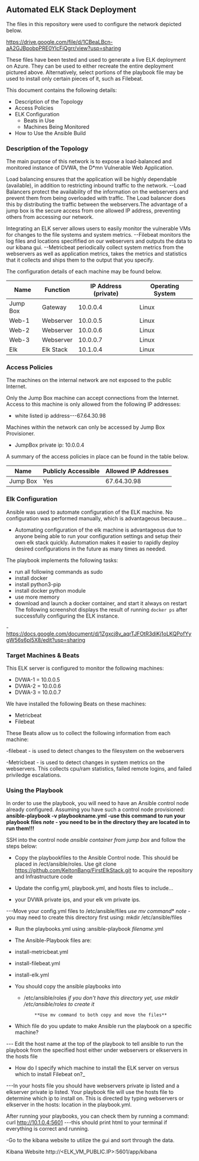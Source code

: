 ## Automated ELK Stack Deployment

The files in this repository were used to configure the network depicted below.

https://drive.google.com/file/d/1CBeaLBcn-aA2GJBpobpPRE0YlcFiQgrr/view?usp=sharing

These files have been tested and used to generate a live ELK deployment on Azure. They can be used to either recreate the entire deployment pictured above. Alternatively, select portions of the playbook file may be used to install only certain pieces of it, such as Filebeat.

  

This document contains the following details:
- Description of the Topology
- Access Policies
- ELK Configuration
  - Beats in Use
  - Machines Being Monitored
- How to Use the Ansible Build


### Description of the Topology

The main purpose of this network is to expose a load-balanced and monitored instance of DVWA, the D*mn Vulnerable Web Application.

Load balancing ensures that the application will be highly dependable (available), in addition to restricting inbound traffic to the network.
--Load Balancers protect the availability of the information on the webservers and prevent them from being overloaded with traffic. The Load balancer does this by distributing the traffic  between the webservers.The advantage of a jump box is the secure access from one allowed IP address, preventing others from accessing our network.

Integrating an ELK server allows users to easily monitor the vulnerable VMs for changes to the file systems and system metrics.
--Filebeat monitors the log files and locations specifified on our webservers and outputs the data to our kibana gui.
--Metricbeat periodically collect system metrics from the webservers as well as application metrics, takes the metrics and statistics that it collects and ships them to the output that you specify.

The configuration details of each machine may be found below.

| Name     | Function | IP Address (private)| Operating System |
|----------|---------|------------|---------------|
| Jump Box | Gateway |  10.0.0.4   |   Linux       |
| Web-1    |Webserver|  10.0.0.5   |   Linux       |
| Web-2    |Webserver|  10.0.0.6   |   Linux       |
| Web-3    |Webserver|  10.0.0.7   |   Linux       |
|  Elk     |Elk Stack|  10.1.0.4   |   Linux       |

### Access Policies

The machines on the internal network are not exposed to the public Internet. 

Only the Jump Box machine can accept connections from the Internet. Access to this machine is only allowed from the following IP addresses:
- white listed ip address---67.64.30.98

Machines within the network can only be accessed by Jump Box Provisioner.
- JumpBox private ip: 10.0.0.4

A summary of the access policies in place can be found in the table below.

| Name     | Publicly Accessible | Allowed IP Addresses |
|----------|---------------------|----------------------|
| Jump Box |         Yes         |     67.64.30.98      |


### Elk Configuration

Ansible was used to automate configuration of the ELK machine. No configuration was performed manually, which is advantageous because...
- Automating configuration of the elk machine is advantageous due to anyone being able to run your configuration settings and setup their own elk stack quickly. Automation makes it easier to rapidly deploy desired configurations in the future as many times as needed.

The playbook implements the following tasks:

- run all following commands as sudo 
- install docker
- install python3-pip
- install docker python module
- use more memory
- download and launch a docker container, and start it always on restart
The following screenshot displays the result of running `docker ps` after successfully configuring the ELK instance.

-https://docs.google.com/document/d/1Zgxcj8v_aqrTJFOtR3diKj1oLKQPofYygW56s6pl5X8/edit?usp=sharing

### Target Machines & Beats
This ELK server is configured to monitor the following machines:
- DVWA-1 = 10.0.0.5
- DVWA-2 = 10.0.0.6
- DVWA-3 = 10.0.0.7

We have installed the following Beats on these machines:
- Metricbeat
- Filebeat

These Beats allow us to collect the following information from each machine:

-filebeat - is used to detect changes to the filesystem on the webservers

-Metricbeat - is used to detect changes in system metrics on the webservers.  This collects cpu/ram statistics, failed remote logins, and failed priviledge escalations.

### Using the Playbook


In order to use the playbook, you will need to have an Ansible control node already configured. Assuming you have such a control node provisioned: 
**ansible-playbook -v playbookname.yml  -use this command to run your playbook files  *note* - you need to be in the directory they are located in to run them!!!**

SSH into the control node *ansible container from jump box* and follow the steps below:

- Copy the playbookfiles to the Ansible Control node. This should be placed in /ect/ansible/roles.  Use git clone https://github.com/KeltonBang/FirstElkStack.git to acquire the repository and Infrastructure code

- Update the config.yml, playbook.yml, and hosts files to include...
-   your DVWA private ips, and your elk vm private ips.

---Move your config.yml files to /etc/ansible/files  *use mv command** *note* - you may need to create this directory first using: mkdir /etc/ansible/files

- Run the playbooks.yml using :ansible-playbook *filename*.yml 

- The Ansible-Playbook files are:
- install-metricbeat.yml
- install-filebeat.yml
- install-elk.yml

-  You should copy the ansible playbooks into
    - /etc/ansible/roles    *if you don't have this directory yet, use mkdir /etc/ansible/roles to create it*

              **Use mv command to both copy and move the files**


- Which file do you update to make Ansible run the playbook on a specific machine? 

--- Edit the host name at the top of the playbook to tell ansible to run the playbook from the specified host either under webservers or elkservers in the hosts file


- How do I specify which machine to install the ELK server on versus which to install Filebeat on?_

---In your hosts file you should have webservers private ip listed and a elkserver private ip listed.  Your playbook file will use the hosts file to determine which ip to install on. This is directed by typing webservers or elkserver in the hosts:  location in the playbook.yml. 

After running your playbooks, you can check them by running a command:   curl http://10.1.0.4:5601  ---this should print html to your terminal if everything is correct and running.


-Go to the kibana website to utilize the gui and sort through the data.


Kibana Website
http://<ELK_VM_PUBLIC.IP>:5601/app/kibana
